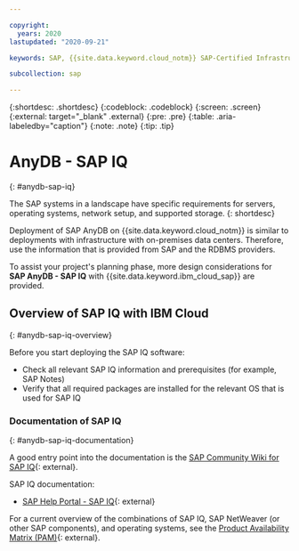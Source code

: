 ```yaml
---

copyright:
  years: 2020
lastupdated: "2020-09-21"

keywords: SAP, {{site.data.keyword.cloud_notm}} SAP-Certified Infrastructure, {{site.data.keyword.ibm_cloud_sap}}, SAP Workloads

subcollection: sap

---
```


{:shortdesc: .shortdesc}
{:codeblock: .codeblock}
{:screen: .screen}
{:external: target="_blank" .external}
{:pre: .pre}
{:table: .aria-labeledby="caption"}
{:note: .note}
{:tip: .tip}

# AnyDB - SAP IQ
{: #anydb-sap-iq}

The SAP systems in a landscape have specific requirements for servers, operating systems, network setup, and supported storage.
{: shortdesc}

Deployment of SAP AnyDB on {{site.data.keyword.cloud_notm}} is similar to deployments with infrastructure with on-premises data centers. Therefore, use the information that is provided from SAP and the RDBMS providers.

To assist your project's planning phase, more design considerations for **SAP AnyDB - SAP IQ** with {{site.data.keyword.ibm_cloud_sap}} are provided.

## Overview of SAP IQ with IBM Cloud
{: #anydb-sap-iq-overview}

Before you start deploying the SAP IQ software:
- Check all relevant SAP IQ information and prerequisites (for example, SAP Notes)
- Verify that all required packages are installed for the relevant OS that is used for SAP IQ

### Documentation of SAP IQ
{: #anydb-sap-iq-documentation}

A good entry point into the documentation is the [SAP Community Wiki for SAP IQ](https://wiki.scn.sap.com/wiki/display/SYBIQ/IQ){: external}.

SAP IQ documentation:
- [SAP Help Portal - SAP IQ](https://help.sap.com/viewer/product/SAP_IQ){: external}

For a current overview of the combinations of SAP IQ, SAP NetWeaver (or other SAP components), and operating systems, see the [Product Availability Matrix (PAM)](http://support.sap.com/pam){: external}.
